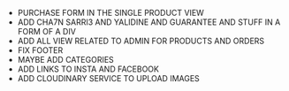 - PURCHASE FORM IN THE SINGLE PRODUCT VIEW
- ADD CHA7N SARRI3 AND YALIDINE AND GUARANTEE AND STUFF IN A FORM OF A DIV
- ADD ALL VIEW RELATED TO ADMIN FOR PRODUCTS AND ORDERS
- FIX FOOTER
- MAYBE ADD CATEGORIES
- ADD LINKS TO INSTA AND FACEBOOK
- ADD CLOUDINARY SERVICE TO UPLOAD IMAGES